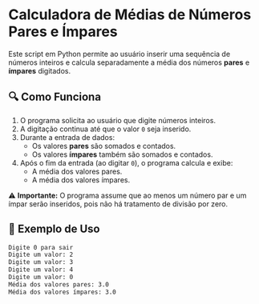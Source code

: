 # Calculadora de Médias de Números Pares e Ímpares

Este script em Python permite ao usuário inserir uma sequência de números inteiros e calcula separadamente a média dos números **pares** e **ímpares** digitados.

## 🔍 Como Funciona

1. O programa solicita ao usuário que digite números inteiros.
2. A digitação continua até que o valor `0` seja inserido.
3. Durante a entrada de dados:
   - Os valores **pares** são somados e contados.
   - Os valores **ímpares** também são somados e contados.
4. Após o fim da entrada (ao digitar `0`), o programa calcula e exibe:
   - A média dos valores pares.
   - A média dos valores ímpares.

⚠️ **Importante:** O programa assume que ao menos um número par e um ímpar serão inseridos, pois não há tratamento de divisão por zero.

## 🧪 Exemplo de Uso

```bash
Digite 0 para sair
Digite um valor: 2
Digite um valor: 3
Digite um valor: 4
Digite um valor: 0
Média dos valores pares: 3.0
Média dos valores ímpares: 3.0

